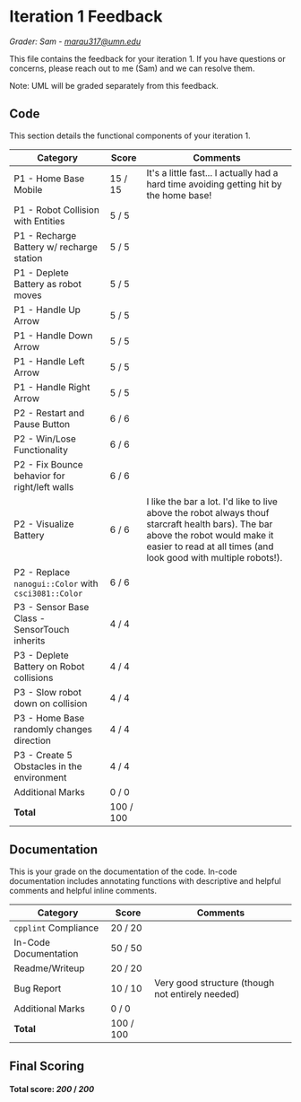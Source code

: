 # Iteration 1 Feedback

*Grader: Sam - marqu317@umn.edu*

This file contains the feedback for your iteration 1. If you have questions or concerns, please reach out to me (Sam) and we can resolve them.

Note: UML will be graded separately from this feedback.

## Code

This section details the functional components of your iteration 1.



| **Category**                                  | **Score** | **Comments** |
|-----------------------------------------------|-----------|--------------|
| P1 - Home Base Mobile | 15 / 15 | It's a little fast... I actually had a hard time avoiding getting hit by the home base! |
| P1 - Robot Collision with Entities | 5 / 5 |  |
| P1 - Recharge Battery w/ recharge station | 5 / 5 |  |
| P1 - Deplete Battery as robot moves | 5 / 5 |  |
| P1 - Handle Up Arrow | 5 / 5 |  |
| P1 - Handle Down Arrow | 5 / 5 |  |
| P1 - Handle Left Arrow | 5 / 5 |  |
| P1 - Handle Right Arrow | 5 / 5 |  |
| P2 - Restart and Pause Button | 6 / 6 |  |
| P2 - Win/Lose Functionality | 6 / 6 |  |
| P2 - Fix Bounce behavior for right/left walls | 6 / 6 |  |
| P2 - Visualize Battery | 6 / 6 | I like the bar a lot. I'd like to live above the robot always thouf starcraft health bars). The bar above the robot would make it easier to read at all times (and look good with multiple robots!). |
| P2 - Replace `nanogui::Color` with `csci3081::Color` | 6 / 6 |  |
| P3 - Sensor Base Class - SensorTouch inherits | 4 / 4 |  |
| P3 - Deplete Battery on Robot collisions | 4 / 4 |  |
| P3 - Slow robot down on collision | 4 / 4 |  |
| P3 - Home Base randomly changes direction | 4 / 4 |  |
| P3 - Create 5 Obstacles in the environment | 4 / 4 |  |
| Additional Marks | 0 / 0 |  |
| **Total** | 100 / 100 |   |

## Documentation

This is your grade on the documentation of the code. In-code documentation includes annotating functions with descriptive and helpful comments and helpful inline comments.



| **Category**                                  | **Score** | **Comments** |
|-----------------------------------------------|-----------|--------------|
| `cpplint` Compliance | 20 / 20 |  |
| In-Code Documentation | 50 / 50 |  |
| Readme/Writeup | 20 / 20 |  |
| Bug Report | 10 / 10 | Very good structure (though not entirely needed) |
| Additional Marks | 0 / 0 |  |
| **Total** | 100 / 100 |   |

## Final Scoring

#### Total score: _200_ / _200_

